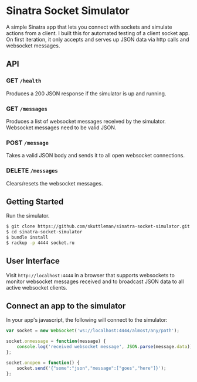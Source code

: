 # Sinatra Socket Simulator

A simple Sinatra app that lets you connect with sockets and simulate actions from a client. I built this for
automated testing of a client socket app. On first iteration, it only accepts and serves up JSON data via
http calls and websocket messages.

## API

### GET `/health`

Produces a 200 JSON response if the simulator is up and running.

### GET `/messages`

Produces a list of websocket messages received by the simulator. Websocket messages need to be valid JSON.

### POST `/message`

Takes a valid JSON body and sends it to all open websocket connections.

### DELETE `/messages`

Clears/resets the websocket messages.

## Getting Started

Run the simulator.

```bash
$ git clone https://github.com/skuttleman/sinatra-socket-simulator.git
$ cd sinatra-socket-simulator
$ bundle install
$ rackup -p 4444 socket.ru
```

## User Interface

Visit `http://localhost:4444` in a browser that supports websockets to monitor websocket messages received and
to broadcast JSON data to all active websocket clients.

## Connect an app to the simulator

In your app's javascript, the following will connect to the simulator:

```js
var socket = new WebSocket('ws://localhost:4444/almost/any/path');

socket.onmessage = function(message) {
    console.log('received websocket message', JSON.parse(message.data));
};

socket.onopen = function() {
    socket.send('{"some":"json","message":["goes","here"]}');
};
```